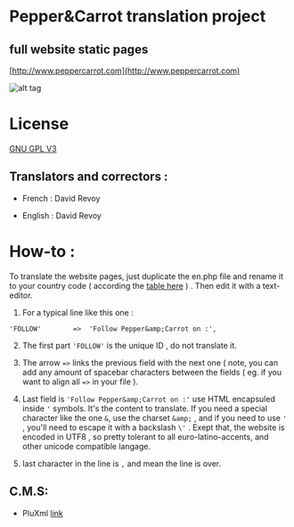 # Pepper&Carrot translation project
## full website static pages
[http://www.peppercarrot.com](http://www.peppercarrot.com)

![alt tag](http://www.peppercarrot.com/data/images/lab/2015-03-02_tuto-translation/2015-03-01_g_about-website.jpg)


License
=======

[GNU GPL V3](http://www.gnu.org/copyleft/gpl.html)

## Translators and correctors : 

* French     : David Revoy

* English    : David Revoy


How-to :
========

To translate the website pages, just duplicate the en.php file and rename it to your country code ( according the [table here](http://www.w3schools.com/tags/ref_language_codes.asp) ) . Then edit it with a text-editor. 

1. For a typical line like this one :

``` 'FOLLOW'        =>  'Follow Pepper&amp;Carrot on :', ```

2. The first part ``` 'FOLLOW' ```  is the unique ID , do not translate it. 

3. The arrow ``` => ``` links the previous field with the next one ( note, you can add any amount of spacebar characters between the fields ( eg. if you want to align all ``` => ``` in your file ).

4. Last field is ```'Follow Pepper&amp;Carrot on :'``` use HTML encapsuled inside ```'``` symbols. It's the content to translate. If you need a special character like the one ```&```, use the charset ```&amp;``` , and if you need to use ```'``` , you'll need to escape it with a backslash ```\'``` . Exept that, the website is encoded in UTF8 , so pretty tolerant to all euro-latino-accents, and other unicode compatible langage.

5. last character in the line is ```,``` and mean the line is over. 


## C.M.S:

* PluXml
[link](http://www.pluxml.org/)






 

